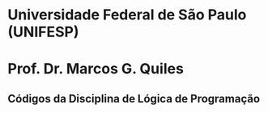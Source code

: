# Universidade Federal de São Paulo (UNIFESP)
# Prof. Dr. Marcos G. Quiles

## Códigos da Disciplina de Lógica de Programação

